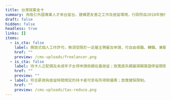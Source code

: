 ```yaml
---
title: 台灣就業金卡
summary: 為吸引外國專業人才來台留台，建構更友善之工作及居留環境，行政院自2018年施行「外國專業人才延攬及僱用法」，推出結合工作許可、居留簽證、外僑居留證以及重入國許可之四證合一的「就業金卡」，積極爭取在科技、經濟、教育、文化、藝術、體育、金融、法律及建築設計等八項領域有特殊表現或獨到才能者。
draft: false
hidden: false
headless: true
links: []
items:
  - is_cta: false
    label: 開放式個人工作許可，無須受限於一定雇主聘雇及申請，可自由尋職、轉職、兼職。
    href: ""
    preview: /cms-uploads/freelancer.png
  - is_cta: false
    label: 持卡人之配偶及未成年子女得申請依親在臺居留；放寬直系親屬探親簽證停留期間。
    href: ""
    preview: ""
  - label: 符合薪資與居留時間規定的持卡者可享有所得稅優惠；放寬健保限制。
    href: ""
    preview: /cms-uploads/tax-reduce.png
---
```

<!-- This text will never be seen -->
